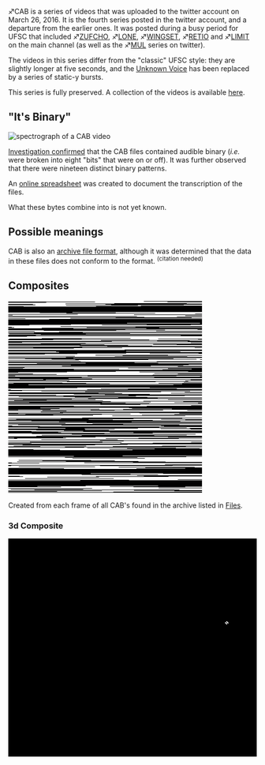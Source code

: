 ♐CAB is a series of videos that was uploaded to the twitter account on
March 26, 2016. It is the fourth series posted in the twitter account,
and a departure from the earlier ones. It was posted during a busy
period for UFSC that included ♐[ZUFCHO](ZUFCHO "wikilink"),
♐[LONE](LONE "wikilink"), ♐[WINGSET](WINGSET "wikilink"),
♐[RETIO](RETIO "wikilink") and ♐[LIMIT](LIMIT "wikilink") on the main
channel (as well as the ♐[MUL](MUL "wikilink") series on twitter).

The videos in this series differ from the "classic" UFSC style: they are
slightly longer at five seconds, and the [Unknown Voice](Unknown_Voice "wikilink") has been replaced by a series of
static-y bursts.

This series is fully preserved. A collection of the videos is available
[here](https://www.unfavorablesemicircle.com/files/ARCHIVE_VIDEO_CAB.zip).

## "It's Binary"

![spectrograph of a CAB video](_CAB_spectrograph.png "spectrograph of a CAB video")

[Investigation confirmed](https://www.reddit.com/r/UnfavorableSemicircle/comments/4c8jjk/its_binary/)
that the CAB files contained audible binary (*i.e.* were broken into
eight "bits" that were on or off). It was further observed that there
were nineteen distinct binary patterns.

An [online spreadsheet](https://docs.google.com/spreadsheets/d/1FllOeyy1GVwHB6AXcAHcHV5RTWfzRmc9wmlYG0BEa5E/edit#gid=0)
was created to document the transcription of the files.

What these bytes combine into is not yet known.

## Possible meanings

CAB is also an [archive file format](https://en.wikipedia.org/wiki/Cabinet_\(file_format\)), although
it was determined that the data in these files does not conform to the
format. <sup>(citation needed)</sup>

## Composites

![CAB393.png](CAB393.png "CAB393.png")

Created from each frame of all CAB's found in the archive listed in
[Files](Files "wikilink").

### 3d Composite

![CAB\_3d.PNG](CAB_3d.PNG "CAB_3d.PNG")
